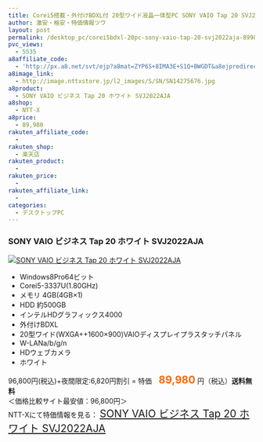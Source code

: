 ```yaml
---
title: Corei5搭載・外付けBDXL付 20型ワイド液晶一体型PC SONY VAIO Tap 20 SVJ2022AJA 特価89,980円！送料無料！
author: 激安・格安・特価情報ツウ
layout: post
permalink: /desktop_pc/corei5bdxl-20pc-sony-vaio-tap-20-svj2022aja-89980.html
pvc_views:
  - 5535
a8affiliate_code:
  - 'http://px.a8.net/svt/ejp?a8mat=ZYP6S+8IMA3E+S1Q+BWGDT&a8ejpredirect=http://nttxstore.jp/_II_SN14275676'
a8image_link:
  - http://image.nttxstore.jp/l2_images/S/SN/SN14275676.jpg
a8product:
  - SONY VAIO ビジネス Tap 20 ホワイト SVJ2022AJA
a8shop:
  - NTT-X
a8price:
  - 89,980
rakuten_affiliate_code:
  - 
rakuten_shop:
  - 楽天店
rakuten_product:
  - 
rakuten_price:
  - 
rakuten_affiliate_link:
  - 
categories:
  - デスクトップPC
---
```

### SONY VAIO ビジネス Tap 20 ホワイト SVJ2022AJA

<div class="img-bg2 img_L">
  <a title="SONY VAIO ビジネス Tap 20 ホワイト SVJ2022AJA" href="http://px.a8.net/svt/ejp?a8mat=ZYP6S+8IMA3E+S1Q+BWGDT&a8ejpredirect=http://nttxstore.jp/_II_SN14275676" target="_blank"><img src="http://i0.wp.com/image.nttxstore.jp/l2_images/S/SN/SN14275676.jpg?resize=120%2C120" border="0" alt="SONY VAIO ビジネス Tap 20 ホワイト SVJ2022AJA" style="border: 0pt none;" data-recalc-dims="1" /></a>
</div>

<!--more-->

  * Windows8Pro64ビット
  * Corei5-3337U(1.80GHz)
  * メモリ 4GB(4GB×1)
  * HDD 約500GB
  * インテルHDグラフィックス4000
  * 外付けBDXL
  * 20型ワイド(WXGA++1600×900)VAIOディスプレイプラスタッチパネル
  * W-LANa/b/g/n
  * HDウェブカメラ
  * ホワイト

96,800円(税込)+夜間限定:6,820円割引 = 特価　<span style="color: #ff6600; font-size: 150%;"><strong>89,980</strong></span> 円（税込）**送料無料**  
＜価格比較サイト最安値：96,800円＞  
NTT-Xにて特価情報を見る： <span style="font-size: 150%;"><a href="http://px.a8.net/svt/ejp?a8mat=ZYP6S+8IMA3E+S1Q+BWGDT&a8ejpredirect=http://nttxstore.jp/_II_SN14275676" target="_blank">SONY VAIO ビジネス Tap 20 ホワイト SVJ2022AJA</a></span>